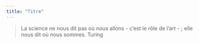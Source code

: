 ```yaml
---
title: "Titre"
---
```


>La science ne nous dit pas où nous allons - c’est le rôle de l’art - ; elle nous dit où nous sommes. Turing
